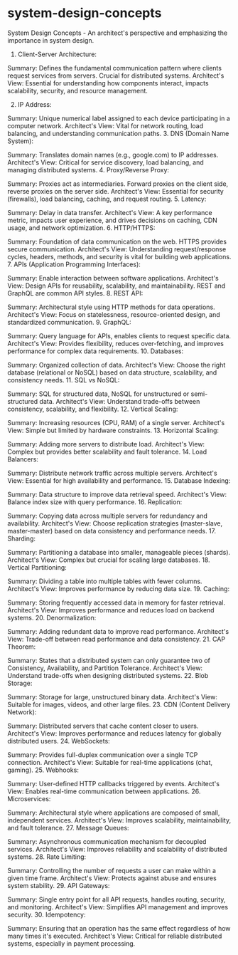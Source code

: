 # system-design-concepts

System Design Concepts - An architect's perspective and emphasizing the importance in system design.

1. Client-Server Architecture:

Summary: Defines the fundamental communication pattern where clients request services from servers. Crucial for distributed systems.
Architect's View: Essential for understanding how components interact, impacts scalability, security, and resource management.

2. IP Address:

Summary: Unique numerical label assigned to each device participating in a computer network.
Architect's View: Vital for network routing, load balancing, and understanding communication paths.
3. DNS (Domain Name System):

Summary: Translates domain names (e.g., google.com) to IP addresses.
Architect's View: Critical for service discovery, load balancing, and managing distributed systems.
4. Proxy/Reverse Proxy:

Summary: Proxies act as intermediaries. Forward proxies on the client side, reverse proxies on the server side.
Architect's View: Essential for security (firewalls), load balancing, caching, and request routing.
5. Latency:

Summary: Delay in data transfer.
Architect's View: A key performance metric, impacts user experience, and drives decisions on caching, CDN usage, and network optimization.
6. HTTP/HTTPS:

Summary: Foundation of data communication on the web. HTTPS provides secure communication.
Architect's View: Understanding request/response cycles, headers, methods, and security is vital for building web applications.
7. APIs (Application Programming Interfaces):

Summary: Enable interaction between software applications.
Architect's View: Design APIs for reusability, scalability, and maintainability. REST and GraphQL are common API styles.
8. REST API:

Summary: Architectural style using HTTP methods for data operations.
Architect's View: Focus on statelessness, resource-oriented design, and standardized communication.
9. GraphQL:

Summary: Query language for APIs, enables clients to request specific data.
Architect's View: Provides flexibility, reduces over-fetching, and improves performance for complex data requirements.
10. Databases:

Summary: Organized collection of data.
Architect's View: Choose the right database (relational or NoSQL) based on data structure, scalability, and consistency needs.
11. SQL vs NoSQL:

Summary: SQL for structured data, NoSQL for unstructured or semi-structured data.
Architect's View: Understand trade-offs between consistency, scalability, and flexibility.
12. Vertical Scaling:

Summary: Increasing resources (CPU, RAM) of a single server.
Architect's View: Simple but limited by hardware constraints.
13. Horizontal Scaling:

Summary: Adding more servers to distribute load.
Architect's View: Complex but provides better scalability and fault tolerance.
14. Load Balancers:

Summary: Distribute network traffic across multiple servers.
Architect's View: Essential for high availability and performance.
15. Database Indexing:

Summary: Data structure to improve data retrieval speed.
Architect's View: Balance index size with query performance.
16. Replication:

Summary: Copying data across multiple servers for redundancy and availability.
Architect's View: Choose replication strategies (master-slave, master-master) based on data consistency and performance needs.
17. Sharding:

Summary: Partitioning a database into smaller, manageable pieces (shards).
Architect's View: Complex but crucial for scaling large databases.
18. Vertical Partitioning:

Summary: Dividing a table into multiple tables with fewer columns.
Architect's View: Improves performance by reducing data size.
19. Caching:

Summary: Storing frequently accessed data in memory for faster retrieval.
Architect's View: Improves performance and reduces load on backend systems.
20. Denormalization:

Summary: Adding redundant data to improve read performance.
Architect's View: Trade-off between read performance and data consistency.
21. CAP Theorem:

Summary: States that a distributed system can only guarantee two of Consistency, Availability, and Partition Tolerance.
Architect's View: Understand trade-offs when designing distributed systems.
22. Blob Storage:

Summary: Storage for large, unstructured binary data.
Architect's View: Suitable for images, videos, and other large files.
23. CDN (Content Delivery Network):

Summary: Distributed servers that cache content closer to users.
Architect's View: Improves performance and reduces latency for globally distributed users.
24. WebSockets:

Summary: Provides full-duplex communication over a single TCP connection.
Architect's View: Suitable for real-time applications (chat, gaming).
25. Webhooks:

Summary: User-defined HTTP callbacks triggered by events.
Architect's View: Enables real-time communication between applications.
26. Microservices:

Summary: Architectural style where applications are composed of small, independent services.
Architect's View: Improves scalability, maintainability, and fault tolerance.
27. Message Queues:

Summary: Asynchronous communication mechanism for decoupled services.
Architect's View: Improves reliability and scalability of distributed systems.
28. Rate Limiting:

Summary: Controlling the number of requests a user can make within a given time frame.
Architect's View: Protects against abuse and ensures system stability.
29. API Gateways:

Summary: Single entry point for all API requests, handles routing, security, and monitoring.
Architect's View: Simplifies API management and improves security.
30. Idempotency:

Summary: Ensuring that an operation has the same effect regardless of how many times it's executed.
Architect's View: Critical for reliable distributed systems, especially in payment processing.
